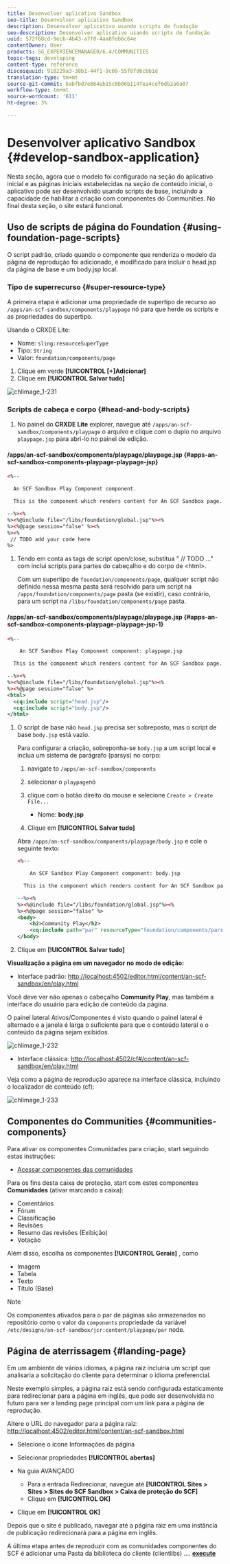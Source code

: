 ```yaml
---
title: Desenvolver aplicativo Sandbox
seo-title: Desenvolver aplicativo Sandbox
description: Desenvolver aplicativo usando scripts de fundação
seo-description: Desenvolver aplicativo usando scripts de fundação
uuid: 572f68cd-9ecb-4b43-a7f8-4aa8feb6c64e
contentOwner: User
products: SG_EXPERIENCEMANAGER/6.4/COMMUNITIES
topic-tags: developing
content-type: reference
discoiquuid: 910229a3-38b1-44f1-9c09-55f8fd6cbb1d
translation-type: tm+mt
source-git-commit: babfbd7e864eb15c0b06b114fea4cef6db2a6a07
workflow-type: tm+mt
source-wordcount: '611'
ht-degree: 3%

---
```



# Desenvolver aplicativo Sandbox {#develop-sandbox-application}

Nesta seção, agora que o modelo foi configurado na seção do aplicativo [](initial-app.md) inicial e as páginas iniciais estabelecidas na seção de conteúdo [](initial-content.md) inicial, o aplicativo pode ser desenvolvido usando scripts de base, incluindo a capacidade de habilitar a criação com componentes do Communities. No final desta seção, o site estará funcional.

## Uso de scripts de página do Foundation {#using-foundation-page-scripts}

O script padrão, criado quando o componente que renderiza o modelo da página de reprodução foi adicionado, é modificado para incluir o head.jsp da página de base e um body.jsp local.

### Tipo de superrecurso {#super-resource-type}

A primeira etapa é adicionar uma propriedade de supertipo de recurso ao `/apps/an-scf-sandbox/components/playpage` nó para que herde os scripts e as propriedades do supertipo.

Usando o CRXDE Lite:

<!--Resolve steps below-->

* Nome: `sling:resourceSuperType`
* Tipo: `String`
* Valor: `foundation/components/page`

1. Clique em verde **[!UICONTROL [+]Adicionar]**
1. Clique em **[!UICONTROL Salvar tudo]**

![chlimage_1-231](assets/chlimage_1-231.png)

### Scripts de cabeça e corpo {#head-and-body-scripts}

1. No painel do **CRXDE Lite** explorer, navegue até `/apps/an-scf-sandbox/components/playpage` o arquivo e clique com o duplo no arquivo `playpage.jsp` para abri-lo no painel de edição.

#### /apps/an-scf-sandbox/components/playpage/playpage.jsp {#apps-an-scf-sandbox-components-playpage-playpage-jsp}

```xml
<%--

  An SCF Sandbox Play Component component.

  This is the component which renders content for An SCF Sandbox page.

--%><%
%><%@include file="/libs/foundation/global.jsp"%><%
%><%@page session="false" %><%
%><%
 // TODO add your code here
%>
```

1. Tendo em conta as tags de script open/close, substitua &quot; // TODO ...&quot; com inclui scripts para partes do cabeçalho e do corpo de &lt;html>.

   Com um supertipo de `foundation/components/page`, qualquer script não definido nessa mesma pasta será resolvido para um script na `/apps/foundation/components/page` pasta (se existir), caso contrário, para um script na `/libs/foundation/components/page` pasta.

#### /apps/an-scf-sandbox/components/playpage/playpage.jsp {#apps-an-scf-sandbox-components-playpage-playpage-jsp-1}

```xml
<%--

    An SCF Sandbox Play Component component: playpage.jsp

  This is the component which renders content for An SCF Sandbox page.

--%><%
%><%@include file="/libs/foundation/global.jsp"%><%
%><%@page session="false" %>
<html>
  <cq:include script="head.jsp"/>
  <cq:include script="body.jsp"/>
</html>
```

1. O script de base não `head.jsp` precisa ser sobreposto, mas o script de base `body.jsp` está vazio.

   Para configurar a criação, sobreponha-se `body.jsp` a um script local e inclua um sistema de parágrafo (parsys) no corpo:

   1. navigate to `/apps/an-scf-sandbox/components`
   1. selecionar o `playpage`nó
   1. clique com o botão direito do mouse e selecione `Create > Create File...`

      * Nome: **body.jsp**
   1. Clique em **[!UICONTROL Salvar tudo]**

   Abra `/apps/an-scf-sandbox/components/playpage/body.jsp` e cole o seguinte texto:

   ```xml
   <%--
   
       An SCF Sandbox Play Component component: body.jsp
   
     This is the component which renders content for An SCF Sandbox page.
   
   --%><%
   %><%@include file="/libs/foundation/global.jsp"%><%
   %><%@page session="false" %>
   <body>
       <h2>Community Play</h2>
       <cq:include path="par" resourceType="foundation/components/parsys" />
   </body>
   ```

1. Clique em **[!UICONTROL Salvar tudo]**

**Visualização a página em um navegador no modo de edição:**

* Interface padrão: [http://localhost:4502/editor.html/content/an-scf-sandbox/en/play.html](http://localhost:4502/editor.html/content/an-scf-sandbox/en/play.md)

Você deve ver não apenas o cabeçalho **Community Play**, mas também a interface do usuário para edição de conteúdo da página.

O painel lateral Ativos/Componentes é visto quando o painel lateral é alternado e a janela é larga o suficiente para que o conteúdo lateral e o conteúdo da página sejam exibidos.

![chlimage_1-232](assets/chlimage_1-232.png)

* Interface clássica: [http://localhost:4502/cf#/content/an-scf-sandbox/en/play.html](http://localhost:4502/cf#/content/an-scf-sandbox/en/play.html)

Veja como a página de reprodução aparece na interface clássica, incluindo o localizador de conteúdo (cf):

![chlimage_1-233](assets/chlimage_1-233.png)

## Componentes do Communities {#communities-components}

Para ativar os componentes Comunidades para criação, start seguindo estas instruções:

* [Acessar componentes das comunidades](basics.md#accessing-communities-components)

Para os fins desta caixa de proteção, start com estes componentes **Comunidades** (ativar marcando a caixa):

* Comentários
* Fórum
* Classificação
* Revisões
* Resumo das revisões (Exibição)
* Votação

Além disso, escolha os componentes **[!UICONTROL Gerais]** , como

* Imagem
* Tabela
* Texto
* Título (Base)

>[!NOTE]
>
>Os componentes ativados para o par de páginas são armazenados no repositório como o valor da `components` propriedade da variável\
>`/etc/designs/an-scf-sandbox/jcr:content/playpage/par` node.

## Página de aterrissagem {#landing-page}

Em um ambiente de vários idiomas, a página raiz incluiria um script que analisaria a solicitação do cliente para determinar o idioma preferencial.

Neste exemplo simples, a página raiz está sendo configurada estaticamente para redirecionar para a página em inglês, que pode ser desenvolvida no futuro para ser a landing page principal com um link para a página de reprodução.

Altere o URL do navegador para a página raiz: [http://localhost:4502/editor.html/content/an-scf-sandbox.html](https://locahost:4502/editor.html/content/an-scf-sandbox.html)

* Selecione o ícone Informações da página
* Selecionar propriedades **[!UICONTROL abertas]**
* Na guia AVANÇADO

   * Para a entrada Redirecionar, navegue até **[!UICONTROL Sites > Sites > Sites do SCF Sandbox > Caixa de proteção do SCF]**
   * Clique em **[!UICONTROL OK]**

* Clique em **[!UICONTROL OK]**

Depois que o site é publicado, navegar até a página raiz em uma instância de publicação redirecionará para a página em inglês.

A última etapa antes de reproduzir com as comunidades componentes do SCF é adicionar uma Pasta da biblioteca do cliente (clientlibs) .... **[execute](add-clientlibs.md)**
